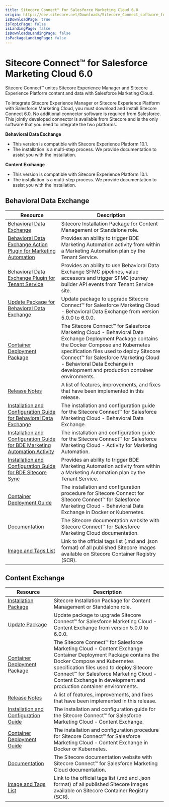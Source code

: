 ```yaml
---
title: Sitecore Connect™ for Salesforce Marketing Cloud 6.0
origin: https://dev.sitecore.net/Downloads/Sitecore_Connect_software_for_Salesforce_Marketing_Cloud/1x/Sitecore_Connect_software_for_Salesforce_Marketing_Cloud_60
isDownloadPage: true
isTopicPage: false
isLandingPage: false
isDownloadsLandingPage: false
isPackageLandingPage: false
---
```


# Sitecore Connect™ for Salesforce Marketing Cloud 6.0

Sitecore Connect™ unites Sitecore Experience Manager and Sitecore Experience Platform content and data with Salesforce Marketing Cloud.

To integrate Sitecore Experience Manager or Sitecore Experience Platform with Salesforce Marketing Cloud, you must download and install Sitecore Connect 6.0. No additional connector software is required from Salesforce. This jointly developed connector is available from Sitecore and is the only software that you need to integrate the two platforms.

**Behavioral Data Exchange**

-   This version is compatible with Sitecore Experience Platform 10.1.
-   The installation is a multi-step process. We provide documentation to assist you with the installation.

**Content Exchange**

-   This version is compatible with Sitecore Experience Platform 10.1.
-   The installation is a multi-step process. We provide documentation to assist you with the installation.

## Behavioral Data Exchange

 | Resource | Description |
 | --- | --- |
 | [Behavioral Data Exchange](https://scdp.blob.core.windows.net/downloads/Sitecore%20Connect%20software%20for%20Salesforce%20Marketing%20Cloud/1x/Sitecore%20Connect%20software%20for%20Salesforce%20Marketing%20Cloud%2060/Secure/Sitecore%20Connect%20for%20Salesforce%20Marketing%20Cloud%20-%20Behavioral%20Data%20Exchange%206.0.0%20rev.%2000389.zip) | Sitecore Installation Package for Content Management or Standalone role. |
 | [Behavioral Data Exchange Action Plugin for Marketing Automation](https://scdp.blob.core.windows.net/downloads/Sitecore%20Connect%20software%20for%20Salesforce%20Marketing%20Cloud/1x/Sitecore%20Connect%20software%20for%20Salesforce%20Marketing%20Cloud%2060/Secure/Sitecore%20Connect%20for%20Salesforce%20Marketing%20Cloud%20-%20Behavioral%20Data%20Exchange%20Marketing%20Automation%206.0.0%20rev.%2000389.scwdp.zip) | Provides an ability to trigger BDE Marketing Automation activity from within a Marketing Automation plan by the Tenant Service. |
 | [Behavioral Data Exchange Plugin for Tenant Service](https://scdp.blob.core.windows.net/downloads/Sitecore%20Connect%20software%20for%20Salesforce%20Marketing%20Cloud/1x/Sitecore%20Connect%20software%20for%20Salesforce%20Marketing%20Cloud%2060/Secure/Sitecore%20Connect%20for%20Salesforce%20Marketing%20Cloud%20-%20BDE%20Plugin%20for%20Tenant%20Service%206.0.0%20rev.%2000389.scwdp.zip) | Provides an ability to use Behavioral Data Exchange SFMC pipelines, value accessors and trigger SFMC journey builder API events from Tenant Service site. |
 | [Update Package for Behavioral Data Exchange](https://scdp.blob.core.windows.net/downloads/Sitecore%20Connect%20software%20for%20Salesforce%20Marketing%20Cloud/1x/Sitecore%20Connect%20software%20for%20Salesforce%20Marketing%20Cloud%2060/Secure/Sitecore%20Connect%20for%20Salesforce%20Marketing%20Cloud%20-%20BDE%20(update%20package)%206.0.0%20rev.%2000389.update) | Update package to upgrade Sitecore Connect™ for Salesforce Marketing Cloud - Behavioral Data Exchange from version 5.0.0 to 6.0.0. |
 | [Container Deployment Package](https://github.com/Sitecore/container-deployment/releases/tag/sfmcbde%2F6.0.0.00389.28) | The Sitecore Connect™ for Salesforce Marketing Cloud - Behavioral Data Exchange Deployment Package contains the Docker Compose and Kubernetes specification files used to deploy Sitecore Connect™ for Salesforce Marketing Cloud - Behavioral Data Exchange in development and production container environments. |
 | [Release Notes](/downloads/Sitecore_Connect_software_for_Salesforce_Marketing_Cloud/1x/Sitecore_Connect_software_for_Salesforce_Marketing_Cloud_60/Release_Notes__BDE) | A list of features, improvements, and fixes that have been implemented in this release. |
 | [Installation and Configuration Guide for Behavioral Data Exchange](https://scdp.blob.core.windows.net/downloads/Sitecore%20Connect%20software%20for%20Salesforce%20Marketing%20Cloud/1x/Sitecore%20Connect%20software%20for%20Salesforce%20Marketing%20Cloud%2060/Secure/Sitecore_Connect_for_SFMC_6_0_Behavioral_Data_Exchange_Installation_Guide-en.pdf) | The installation and configuration guide for the Sitecore Connect™ for Salesforce Marketing Cloud - Behavioral Data Exchange. |
 | [Installation and Configuration Guide for BDE Marketing Automation Activity](https://scdp.blob.core.windows.net/downloads/Sitecore%20Connect%20software%20for%20Salesforce%20Marketing%20Cloud/1x/Sitecore%20Connect%20software%20for%20Salesforce%20Marketing%20Cloud%2060/Secure/Sitecore_Connect_for_SFMC_6_0_Activity_for_Marketing_Automation_Installatio-en.pdf) | The installation and configuration guide for the Sitecore Connect™ for Salesforce Marketing Cloud - Activity for Marketing Automation. |
 | [Installation and Configuration Guide for BDE Sitecore Sync](https://scdp.blob.core.windows.net/downloads/Sitecore%20Connect%20software%20for%20Salesforce%20Marketing%20Cloud/1x/Sitecore%20Connect%20software%20for%20Salesforce%20Marketing%20Cloud%2060/Secure/Sitecore_Connect_for_SFMC_6_0_Activity_for_Sitecore_Sync_Installation_Guide-en.pdf) | Provides an ability to trigger BDE Marketing Automation activity from within a Marketing Automation plan by the Tenant Service. |
 | [Container Deployment Guide](https://scdp.blob.core.windows.net/downloads/Sitecore%20Connect%20software%20for%20Salesforce%20Marketing%20Cloud/1x/Sitecore%20Connect%20software%20for%20Salesforce%20Marketing%20Cloud%2060/Secure/Sitecore_Connect_for_SFMC_6_0_Behavioral_Data_Exchange_Container_Deployment-en.pdf) | The installation and configuration procedure for Sitecore Connect for Sitecore Connect™ for Salesforce Marketing Cloud - Behavioral Data Exchange in Docker or Kubernetes. |
 | [Documentation](https://doc.sitecore.com/developers/salesforce-marketing-cloud/60/sitecore-connect-for-salesforce-marketing-cloud/en/sitecore-connect-for-salesforce-marketing-cloud.html) | The Sitecore documentation website with Sitecore Connect™ for Salesforce Marketing Cloud documentation. |
 | [Image and Tags List](https://github.com/Sitecore/docker-images/tree/master/tags) | Link to the official tags list (.md and .json format) of all published Sitecore images available on Sitecore Container Registry (SCR). |

## Content Exchange

 | Resource | Description |
 | --- | --- |
 | [Installation Package](https://scdp.blob.core.windows.net/downloads/Sitecore%20Connect%20software%20for%20Salesforce%20Marketing%20Cloud/1x/Sitecore%20Connect%20software%20for%20Salesforce%20Marketing%20Cloud%2060/Secure/Sitecore%20Connect%20for%20Salesforce%20Marketing%20Cloud%20-%20Content%20Exchange%206.0.0%20rev.%2000191.zip) | Sitecore Installation Package for Content Management or Standalone role. |
 | [Update Package](https://scdp.blob.core.windows.net/downloads/Sitecore%20Connect%20software%20for%20Salesforce%20Marketing%20Cloud/1x/Sitecore%20Connect%20software%20for%20Salesforce%20Marketing%20Cloud%2060/Secure/Sitecore%20Connect%20for%20Salesforce%20Marketing%20Cloud%20-%20Content%20Exchange%20(update%20package)%206.0.0%20rev.%2000191.update) | Update package to upgrade Sitecore Connect™ for Salesforce Marketing Cloud - Content Exchange from version 5.0.0 to 6.0.0. |
 | [Container Deployment Package](https://github.com/Sitecore/container-deployment/releases/tag/sfmcce%2F6.0.0.00191.119) | The Sitecore Connect™ for Salesforce Marketing Cloud - Content Exchange Container Deployment Package contains the Docker Compose and Kubernetes specification files used to deploy Sitecore Connect™ for Salesforce Marketing Cloud - Content Exchange in development and production container environments. |
 | [Release Notes](/downloads/Sitecore_Connect_software_for_Salesforce_Marketing_Cloud/1x/Sitecore_Connect_software_for_Salesforce_Marketing_Cloud_60/Release_Notes__CE) | A list of features, improvements, and fixes that have been implemented in this release. |
 | [Installation and Configuration Guide](https://scdp.blob.core.windows.net/downloads/Sitecore%20Connect%20software%20for%20Salesforce%20Marketing%20Cloud/1x/Sitecore%20Connect%20software%20for%20Salesforce%20Marketing%20Cloud%2060/Secure/Sitecore_Connect_for_SFMC_6_0_Content_Exchange_Installation_Guide-en.pdf) | The installation and configuration guide for the Sitecore Connect™ for Salesforce Marketing Cloud - Content Exchange. |
 | [Container Deployment Guide](https://scdp.blob.core.windows.net/downloads/Sitecore%20Connect%20software%20for%20Salesforce%20Marketing%20Cloud/1x/Sitecore%20Connect%20software%20for%20Salesforce%20Marketing%20Cloud%2060/Secure/Sitecore_Connect_for_SFMC_6_0_Content_Exchange_Container_Deployment_Guide-en.pdf) | The installation and configuration procedure for Sitecore Connect™ for Salesforce Marketing Cloud - Content Exchange in Docker or Kubernetes. |
 | [Documentation](https://doc.sitecore.com/developers/salesforce-marketing-cloud/60/sitecore-connect-for-salesforce-marketing-cloud/en/sitecore-connect-for-salesforce-marketing-cloud.html) | The Sitecore documentation website with Sitecore Connect™ for Salesforce Marketing Cloud documentation. |
 | [Image and Tags List](https://github.com/Sitecore/docker-images/tree/master/tags) | Link to the official tags list (.md and .json format) of all published Sitecore images available on Sitecore Container Registry (SCR). |